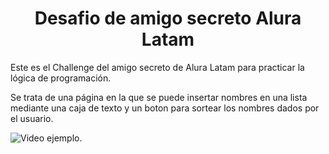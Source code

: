 <h1 align="center"> Desafio de amigo secreto Alura Latam </h1>
Este es el Challenge del amigo secreto de Alura Latam para practicar la lógica de programación.

Se trata de una página en la que se puede insertar nombres en una lista mediante una caja de texto y un boton para sortear los nombres dados por el usuario.

![Video ejemplo.](https://github.com/user-attachments/assets/0d0df28b-dd9f-4e3d-a6cf-b7675ffaee23)
